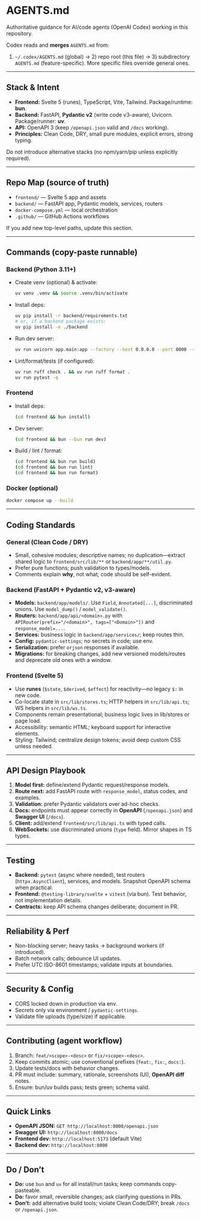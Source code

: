 
# AGENTS.md

Authoritative guidance for AI/code agents (OpenAI Codex) working in this repository.

Codex reads and **merges** `AGENTS.md` from:

1) `~/.codex/AGENTS.md` (global) → 2) repo root (this file) → 3) subdirectory `AGENTS.md` (feature-specific). More specific files override general ones.

---

## Stack & Intent

- **Frontend:** Svelte 5 (runes), TypeScript, Vite, Tailwind. Package/runtime: **bun**.
- **Backend:** FastAPI, **Pydantic v2** (write code v3-aware), Uvicorn. Package/runner: **uv**.
- **API:** OpenAPI 3 (keep `/openapi.json` valid and `/docs` working).
- **Principles:** Clean Code, DRY, small pure modules, explicit errors, strong typing.

Do not introduce alternative stacks (no npm/yarn/pip unless explicitly required).

---

## Repo Map (source of truth)

- `frontend/` — Svelte 5 app and assets
- `backend/` — FastAPI app, Pydantic models, services, routers
- `docker-compose.yml` — local orchestration
- `.github/` — GitHub Actions workflows

If you add new top-level paths, update this section.

---

## Commands (copy-paste runnable)

### Backend (Python 3.11+)

- Create venv (optional) & activate:

  ```bash
  uv venv .venv && source .venv/bin/activate
  ```

- Install deps:

  ```bash
  uv pip install -r backend/requirements.txt
  # or, if a backend package exists:
  uv pip install -e ./backend
  ```

- Run dev server:

  ```bash
  uv run uvicorn app.main:app --factory --host 0.0.0.0 --port 8000 --reload
  ```

- Lint/format/tests (if configured):

  ```bash
  uv run ruff check . && uv run ruff format .
  uv run pytest -q
  ```

### Frontend

- Install deps:

  ```bash
  (cd frontend && bun install)
  ```

- Dev server:

  ```bash
  (cd frontend && bun --bun run dev)
  ```

- Build / lint / format:

  ```bash
  (cd frontend && bun run build)
  (cd frontend && bun run lint)
  (cd frontend && bun run format)
  ```

### Docker (optional)

```bash
docker compose up --build
```

---

## Coding Standards

### General (Clean Code / DRY)

- Small, cohesive modules; descriptive names; no duplication—extract shared logic to `frontend/src/lib/**` or `backend/app/**/util.py`.
- Prefer pure functions; push validation to types/models.
- Comments explain **why**, not what; code should be self-evident.

### Backend (FastAPI + Pydantic v2, v3-aware)

- **Models:** `backend/app/models/`. Use `Field`, `Annotated[...]`, discriminated unions. Use `model_dump()` / `model_validate()`.
- **Routers:** `backend/app/api/<domain>.py` with `APIRouter(prefix="/<domain>", tags=["<Domain>"])` and `response_model=...`.
- **Services:** business logic in `backend/app/services/`; keep routes thin.
- **Config:** `pydantic-settings`; no secrets in code; use env.
- **Serialization:** prefer `orjson` responses if available.
- **Migrations:** for breaking changes, add new versioned models/routes and deprecate old ones with a window.

### Frontend (Svelte 5)

- Use **runes** (`$state`, `$derived`, `$effect`) for reactivity—no legacy `$:` in new code.
- Co-locate state in `src/lib/stores.ts`; HTTP helpers in `src/lib/api.ts`; WS helpers in `src/lib/ws.ts`.
- Components remain presentational; business logic lives in lib/stores or page load.
- Accessibility: semantic HTML; keyboard support for interactive elements.
- Styling: Tailwind; centralize design tokens; avoid deep custom CSS unless needed.

---

## API Design Playbook

1. **Model first:** define/extend Pydantic request/response models.
2. **Route next:** add FastAPI route with `response_model`, status codes, and examples.
3. **Validation:** prefer Pydantic validators over ad-hoc checks.
4. **Docs:** endpoints must appear correctly in **OpenAPI** (`/openapi.json`) and **Swagger UI** (`/docs`).
5. **Client:** add/extend `frontend/src/lib/api.ts` with typed calls.
6. **WebSockets:** use discriminated unions (`type` field). Mirror shapes in TS types.

---

## Testing

- **Backend:** `pytest` (async where needed), test routers (`httpx.AsyncClient`), services, and models. Snapshot OpenAPI schema when practical.
- **Frontend:** `@testing-library/svelte` + `vitest` (via bun). Test behavior, not implementation details.
- **Contracts:** keep API schema changes deliberate; document in PR.

---

## Reliability & Perf

- Non-blocking server; heavy tasks → background workers (if introduced).
- Batch network calls; debounce UI updates.
- Prefer UTC ISO-8601 timestamps; validate inputs at boundaries.

---

## Security & Config

- CORS locked down in production via env.
- Secrets only via environment / `pydantic-settings`.
- Validate file uploads (type/size) if applicable.

---

## Contributing (agent workflow)

1. Branch: `feat/<scope>-<desc>` or `fix/<scope>-<desc>`.
2. Keep commits atomic; use conventional prefixes (`feat:`, `fix:`, `docs:`).
3. Update tests/docs with behavior changes.
4. PR must include: summary, rationale, screenshots (UI), **OpenAPI diff** notes.
5. Ensure: bun/uv builds pass; tests green; schema valid.

---

## Quick Links

- **OpenAPI JSON:** `GET http://localhost:8000/openapi.json`
- **Swagger UI:** `http://localhost:8000/docs`
- **Frontend dev:** `http://localhost:5173` (default Vite)
- **Backend dev:** `http://localhost:8000`

---

## Do / Don’t

- **Do:** use `bun` and `uv` for all install/run tasks; keep commands copy-pasteable.
- **Do:** favor small, reversible changes; ask clarifying questions in PRs.
- **Don’t:** add alternative build tools; violate Clean Code/DRY; break `/docs` or `/openapi.json`.
